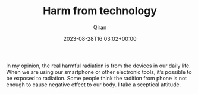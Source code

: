 ﻿---
title: Harm from technology
author: Qiran
type: post
date: 2023-08-28T16:03:02+00:00
aliases: ["/harm-from-technology/"]
autoshare_autoshare_for_twitter:
  - 1
autoshare_tweet-allow-image:
  - yes
autoshare_tweet_accounts:
  - 'a:1:{i:0;s:18:"731881692575739904";}'
autoshare_status:
  - 'a:1:{i:0;a:4:{s:6:"status";s:9:"published";s:10:"twitter_id";i:1696554700215374205;s:6:"handle";s:9:"qiran_liu";s:10:"created_at";s:25:"2023-08-29T16:05:35+00:00";}}'
categories:
  - Health
  - Technology

---
In my opinion, the real harmful radiation is from the devices in our daily life. When we are using our smartphone or other electronic tools, it&#8217;s possible to be exposed to radiation. Some people think the radition from phone is not enough to cause negative effect to our body. I take a sceptical attitude.
